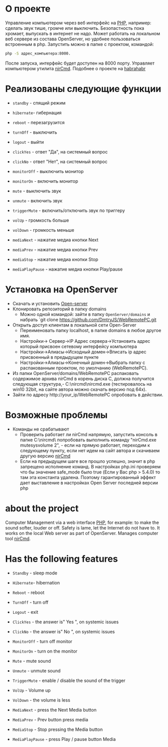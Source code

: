 # О проекте
Управление компьютером через веб интерфейс на [PHP](http://php.net/), например: сделать звук тише, громче или выключить. Безопастность пока хромает, выпускать в интернет не надо. Может работать на локальном веб сервере из состава OpenServer, но удобнее пользоваться встроенным в php. Запустить можно в папке с проектом, командой:

```sh
php -S адрес_компьютера:8000.
```

После запуска, интерфейс будет доступен на 8000 порту.
Управляет компьютером утилита [nirCmd](http://nircmd.nirsoft.net/).
Подобнее о проекте на [habrahabr](https://habrahabr.ru/users/sad_bro/topics/)

# Реализованы следующие функции
* `standby` - спящий режим
* `hibernate`- гибернация
* `reboot` - перезагрузится
* `turnOff` - выключить
* `logout` - выйти
* `clickYes` - ответ "Да", на системный вопрос
* `clickNo` - ответ "Нет", на системный вопрос
* `monitorOff` - выключить монитор
* `monitorOn` - включить монитор

* `mute` - выключить звук
* `unmute` - включить звук
* `triggerMute` - включить/отключить звук по триггеру
* `volUp` - громкость больше
* `volDown` - громкость меньше 
* `mediaNext` - нажатие медиа кнопки Next
* `mediaPrev` - нажатие медиа кнопки Prev
* `mediaStop` - нажатие медиа кнопки Stop
* `mediaPlayPause` - нажатие медиа кнопки Play/pause

# Установка на OpenServer
* Скачать и установить [Open-server](http://open-server.ru/download/)
* Клонировать репозиторий в папку domains
   * Можно одной командой: зайти в папку `OpenServer/domains` и набрать `git clone https://github.com/DmtryJS/WebRemotePC.git
* Открыть доступ клиентам в локальной сети Open-Server
	* Переименовать папку localhost, в папке domains в любое другое имя.
	* Настройки-> Сервер->IP Адрес сервера->Установить адрес который присвоен сетевому интерфейсу компьютера
	* Настройки->Алиасы->Исходный домен->Вписать ip адрес присвоенный в предыдущем пункте
	* Настройки->Алиасы->Конечный домен->Выбрать папку с распакованным проектом, по умолчанию (WebRemotePC).
* Из папки OpenServer/domains/WebRemotePC распаковать содержимое архива nirCmd в корень диска С, должна получится следующая структура,- C:\nircmd\nircmd.exe (тестировалось на win10 32bit, на сайте автора можно скачать версию под 64x).
* Зайти по адресу http://your_ip/WebRemotePC опробовать в действии.

# Возможные проблемы

* Команды не срабатывают
	* Проверить работает ли nirCmd напрямую, запустить консоль в папке C:\nircmd\ попробовать выполнить команду "nirCmd.exe mutesysvolume 2", - если на прямую работает, переходим к следующему пункту, если нет идем на сайт автора и скачиваем другую версию [nirCmd](http://nircmd.nirsoft.net/)
	* Если на предыдущем шаге все прошло успешно, значит в php запрещено исполнение команд. В настройках php.ini проверяем что бы значение safe_mode было true (Если у Вас php > 5.4.0) то там эта константа удалена. Поэтому гарантированный эффект дает выставление в настройках Open Server последней версии php


# about the project
Computer Management via a web interface [PHP](http://php.net/), for example: to make the sound softer, louder or off. Safety is lame, let the Internet do not have to. It works on the local Web server as part of OpenServer. Manages computer tool [nirCmd](http://nircmd.nirsoft.net/).

# Has the following features
* `Standby` - sleep mode
* `Hibernate`- hibernation
* `Reboot` - reboot
* `TurnOff` - turn off
* `Logout` - exit
* `ClickYes` - the answer is" Yes ", on systemic issues
* `ClickNo` - the answer is" No ", on systemic issues
* `MonitorOff` - turn off monitor
* `MonitorOn` - turn on the monitor

* `Mute` - mute sound
* `Unmute` - unmute sound
* `TriggerMute` - enable / disable the sound of the trigger
* `VolUp` - Volume up
* `VolDown` - the volume is less
* `MediaNext` - press the Next Media button
* `MediaPrev` - Prev button press media 
* `MediaStop` - Stop pressing the Media button
* `MediaPlayPause` - press Play / pause button Media